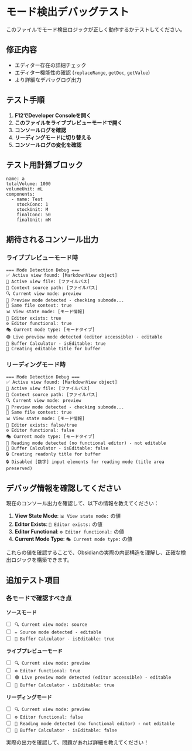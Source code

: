 # モード検出デバッグテスト

このファイルでモード検出ロジックが正しく動作するかテストしてください。

## 修正内容
- エディター存在の詳細チェック
- エディター機能性の確認 (`replaceRange`, `getDoc`, `getValue`)
- より詳細なデバッグログ出力

## テスト手順

1. **F12でDeveloper Consoleを開く**
2. **このファイルをライブプレビューモードで開く**
3. **コンソールログを確認**
4. **リーディングモードに切り替える**
5. **コンソールログの変化を確認**

## テスト用計算ブロック

```buffer
name: a
totalVolume: 1000
volumeUnit: mL
components:
  - name: Test
    stockConc: 1
    stockUnit: M
    finalConc: 50
    finalUnit: mM
```

## 期待されるコンソール出力

### ライブプレビューモード時
```
=== Mode Detection Debug ===
✅ Active view found: [MarkdownView object]
📄 Active view file: [ファイルパス]
📁 Context source path: [ファイルパス]
🔍 Current view mode: preview
👀 Preview mode detected - checking submode...
📂 Same file context: true
📊 View state mode: [モード情報]
📝 Editor exists: true
⚙️ Editor functional: true
🎭 Current mode type: [モードタイプ]
🟢 Live preview mode detected (editor accessible) - editable
🎯 Buffer Calculator - isEditable: true
📝 Creating editable title for buffer
```

### リーディングモード時
```
=== Mode Detection Debug ===
✅ Active view found: [MarkdownView object]
📄 Active view file: [ファイルパス]  
📁 Context source path: [ファイルパス]
🔍 Current view mode: preview
👀 Preview mode detected - checking submode...
📂 Same file context: true
📊 View state mode: [モード情報]
📝 Editor exists: false/true
⚙️ Editor functional: false
🎭 Current mode type: [モードタイプ]
🔴 Reading mode detected (no functional editor) - not editable
🎯 Buffer Calculator - isEditable: false
🔒 Creating readonly title for buffer
🔒 Disabled [数字] input elements for reading mode (title area preserved)
```

## デバッグ情報を確認してください

現在のコンソール出力を確認して、以下の情報を教えてください：

1. **View State Mode**: `📊 View state mode:` の値
2. **Editor Exists**: `📝 Editor exists:` の値 
3. **Editor Functional**: `⚙️ Editor functional:` の値
4. **Current Mode Type**: `🎭 Current mode type:` の値

これらの値を確認することで、Obsidianの実際の内部構造を理解し、正確な検出ロジックを構築できます。

## 追加テスト項目

### 各モードで確認すべき点

**ソースモード**
- [ ] `🔍 Current view mode: source` 
- [ ] `✏️ Source mode detected - editable`
- [ ] `🎯 Buffer Calculator - isEditable: true`

**ライブプレビューモード**  
- [ ] `🔍 Current view mode: preview`
- [ ] `⚙️ Editor functional: true`
- [ ] `🟢 Live preview mode detected (editor accessible) - editable`
- [ ] `🎯 Buffer Calculator - isEditable: true`

**リーディングモード**
- [ ] `🔍 Current view mode: preview` 
- [ ] `⚙️ Editor functional: false`
- [ ] `🔴 Reading mode detected (no functional editor) - not editable`
- [ ] `🎯 Buffer Calculator - isEditable: false`

実際の出力を確認して、問題があれば詳細を教えてください！